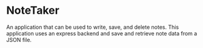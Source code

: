 # NoteTaker
 An application that can be used to write, save, and delete notes. This application uses an express backend and save and retrieve note data from a JSON file.
